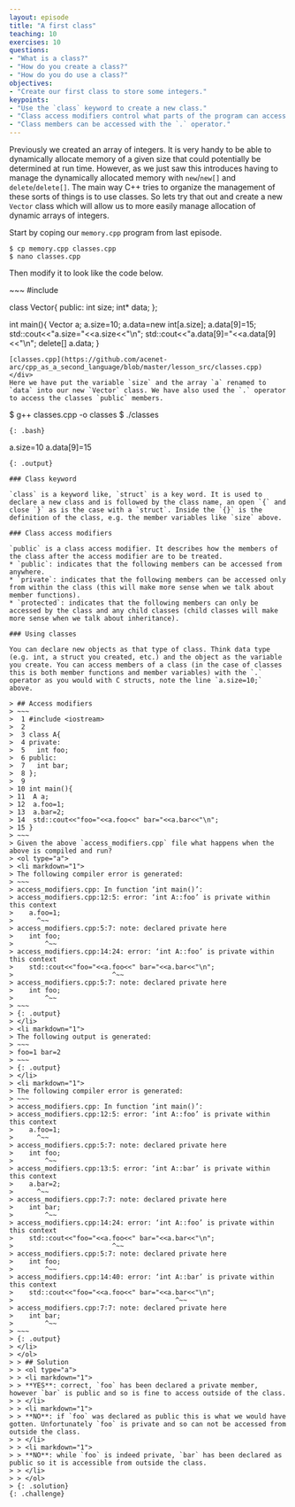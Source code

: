 ```yaml
---
layout: episode
title: "A first class"
teaching: 10
exercises: 10
questions:
- "What is a class?"
- "How do you create a class?"
- "How do you do use a class?"
objectives:
- "Create our first class to store some integers."
keypoints:
- "Use the `class` keyword to create a new class."
- "Class access modifiers control what parts of the program can access the classes members."
- "Class members can be accessed with the `.` operator."
---
```


Previously we created an array of integers. It is very handy to be able to dynamically allocate memory of a given size that could potentially be determined at run time. However, as we just saw this introduces having to manage the dynamically allocated memory with `new`/`new[]` and `delete`/`delete[]`. The main way C++ tries to organize the management of these sorts of things is to use classes. So lets try that out and create a new `Vector` class which will allow us to more easily manage allocation of dynamic arrays of integers.

Start by coping our `memory.cpp` program from last episode.
~~~
$ cp memory.cpp classes.cpp
$ nano classes.cpp
~~~

Then modify it to look like the code below.
<div class="gitfile" markdown="1">
~~~
#include <iostream>

class Vector{
public:
  int size;
  int* data;
};

int main(){
  Vector a;
  a.size=10;
  a.data=new int[a.size];
  a.data[9]=15;
  std::cout<<"a.size="<<a.size<<"\n";
  std::cout<<"a.data[9]="<<a.data[9]<<"\n";
  delete[] a.data;
}
~~~
[classes.cpp](https://github.com/acenet-arc/cpp_as_a_second_language/blob/master/lesson_src/classes.cpp)
</div>
Here we have put the variable `size` and the array `a` renamed to `data` into our new `Vector` class. We have also used the `.` operator to access the classes `public` members.
~~~
$ g++ classes.cpp -o classes
$ ./classes
~~~
{: .bash}
~~~
a.size=10
a.data[9]=15
~~~
{: .output}

### Class keyword

`class` is a keyword like, `struct` is a key word. It is used to declare a new class and is followed by the class name, an open `{` and close `}` as is the case with a `struct`. Inside the `{}` is the definition of the class, e.g. the member variables like `size` above.

### Class access modifiers

`public` is a class access modifier. It describes how the members of the class after the access modifier are to be treated.
* `public`: indicates that the following members can be accessed from anywhere.
* `private`: indicates that the following members can be accessed only from within the class (this will make more sense when we talk about member functions).
* `protected`: indicates that the following members can only be accessed by the class and any child classes (child classes will make more sense when we talk about inheritance).

### Using classes

You can declare new objects as that type of class. Think data type (e.g. int, a struct you created, etc.) and the object as the variable you create. You can access members of a class (in the case of classes this is both member functions and member variables) with the `.` operator as you would with C structs, note the line `a.size=10;` above.

> ## Access modifiers
> ~~~
>  1 #include <iostream>
>  2 
>  3 class A{
>  4 private:
>  5   int foo;
>  6 public:
>  7   int bar;
>  8 };
>  9 
> 10 int main(){
> 11  A a;
> 12  a.foo=1;
> 13  a.bar=2;
> 14  std::cout<<"foo="<<a.foo<<" bar="<<a.bar<<"\n";
> 15 }
> ~~~
> Given the above `access_modifiers.cpp` file what happens when the above is compiled and run?
> <ol type="a">
> <li markdown="1">
> The following compiler error is generated:
> ~~~
> access_modifiers.cpp: In function ‘int main()’:
> access_modifiers.cpp:12:5: error: ‘int A::foo’ is private within this context
>    a.foo=1;
>      ^~~
> access_modifiers.cpp:5:7: note: declared private here
>    int foo;
>        ^~~
> access_modifiers.cpp:14:24: error: ‘int A::foo’ is private within this context
>    std::cout<<"foo="<<a.foo<<" bar="<<a.bar<<"\n";
>                         ^~~
> access_modifiers.cpp:5:7: note: declared private here
>    int foo;
>        ^~~
> ~~~
> {: .output}
> </li>
> <li markdown="1">
> The following output is generated:
> ~~~
> foo=1 bar=2
> ~~~
> {: .output}
> </li>
> <li markdown="1">
> The following compiler error is generated:
> ~~~
> access_modifiers.cpp: In function ‘int main()’:
> access_modifiers.cpp:12:5: error: ‘int A::foo’ is private within this context
>    a.foo=1;
>      ^~~
> access_modifiers.cpp:5:7: note: declared private here
>    int foo;
>        ^~~
> access_modifiers.cpp:13:5: error: ‘int A::bar’ is private within this context
>    a.bar=2;
>      ^~~
> access_modifiers.cpp:7:7: note: declared private here
>    int bar;
>        ^~~
> access_modifiers.cpp:14:24: error: ‘int A::foo’ is private within this context
>    std::cout<<"foo="<<a.foo<<" bar="<<a.bar<<"\n";
>                         ^~~
> access_modifiers.cpp:5:7: note: declared private here
>    int foo;
>        ^~~
> access_modifiers.cpp:14:40: error: ‘int A::bar’ is private within this context
>    std::cout<<"foo="<<a.foo<<" bar="<<a.bar<<"\n";
>                                         ^~~
> access_modifiers.cpp:7:7: note: declared private here
>    int bar;
>        ^~~
> ~~~
> {: .output}
> </li>
> </ol>
> > ## Solution
> > <ol type="a">
> > <li markdown="1">
> > **YES**: correct, `foo` has been declared a private member, however `bar` is public and so is fine to access outside of the class.
> > </li>
> > <li markdown="1">
> > **NO**: if `foo` was declared as public this is what we would have gotten. Unfortunately `foo` is private and so can not be accessed from outside the class.
> > </li>
> > <li markdown="1">
> > **NO**: while `foo` is indeed private, `bar` has been declared as public so it is accessible from outside the class.
> > </li>
> > </ol>
> {: .solution}
{: .challenge}
